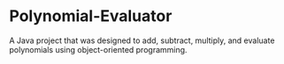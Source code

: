 # Polynomial-Evaluator
A Java project that was designed to add, subtract, multiply, and evaluate polynomials using object-oriented programming.
